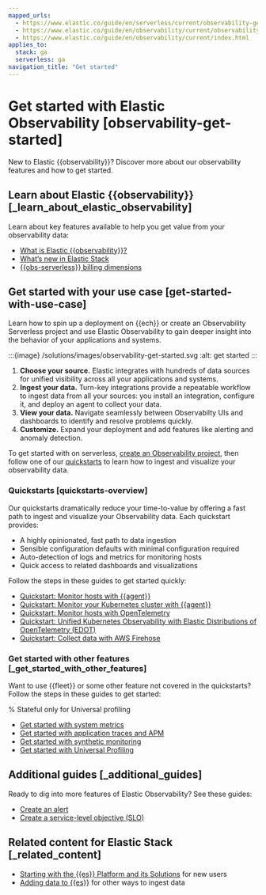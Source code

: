 ```yaml
---
mapped_urls:
  - https://www.elastic.co/guide/en/serverless/current/observability-get-started.html
  - https://www.elastic.co/guide/en/observability/current/observability-get-started.html
  - https://www.elastic.co/guide/en/observability/current/index.html
applies_to:
  stack: ga
  serverless: ga
navigation_title: "Get started"
---
```


# Get started with Elastic Observability [observability-get-started]


New to Elastic {{observability}}? Discover more about our observability features and how to get started.


## Learn about Elastic {{observability}} [_learn_about_elastic_observability]

Learn about key features available to help you get value from your observability data:

* [What is Elastic {{observability}}?](../../solutions/observability/get-started/what-is-elastic-observability.md)
* [What’s new in Elastic Stack](https://www.elastic.co/guide/en/observability/current/whats-new.html)
* [{{obs-serverless}} billing dimensions](../../deploy-manage/cloud-organization/billing/elastic-observability-billing-dimensions.md)


## Get started with your use case [get-started-with-use-case]

Learn how to spin up a deployment on {{ech}} or create an Observability Serverless project and use Elastic Observability to gain deeper insight into the behavior of your applications and systems.

:::{image} /solutions/images/observability-get-started.svg
:alt: get started
:::

1. **Choose your source.** Elastic integrates with hundreds of data sources for unified visibility across all your applications and systems.
2. **Ingest your data.** Turn-key integrations provide a repeatable workflow to ingest data from all your sources: you install an integration, configure it, and deploy an agent to collect your data.
3. **View your data.** Navigate seamlessly between Observabilty UIs and dashboards to identify and resolve problems quickly.
4. **Customize.** Expand your deployment and add features like alerting and anomaly detection.

To get started with on serverless, [create an Observability project](../../solutions/observability/get-started/create-an-observability-project.md), then follow one of our [quickstarts](../../solutions/observability/get-started.md#quickstarts-overview) to learn how to ingest and visualize your observability data.

### Quickstarts [quickstarts-overview]

Our quickstarts dramatically reduce your time-to-value by offering a fast path to ingest and visualize your Observability data. Each quickstart provides:

* A highly opinionated, fast path to data ingestion
* Sensible configuration defaults with minimal configuration required
* Auto-detection of logs and metrics for monitoring hosts
* Quick access to related dashboards and visualizations

Follow the steps in these guides to get started quickly:

* [Quickstart: Monitor hosts with {{agent}}](../../solutions/observability/get-started/quickstart-monitor-hosts-with-elastic-agent.md)
* [Quickstart: Monitor your Kubernetes cluster with {{agent}}](../../solutions/observability/get-started/quickstart-monitor-kubernetes-cluster-with-elastic-agent.md)
* [Quickstart: Monitor hosts with OpenTelemetry](../../solutions/observability/get-started/quickstart-monitor-hosts-with-opentelemetry.md)
* [Quickstart: Unified Kubernetes Observability with Elastic Distributions of OpenTelemetry (EDOT)](../../solutions/observability/get-started/quickstart-unified-kubernetes-observability-with-elastic-distributions-of-opentelemetry-edot.md)
* [Quickstart: Collect data with AWS Firehose](../../solutions/observability/get-started/quickstart-collect-data-with-aws-firehose.md)


### Get started with other features [_get_started_with_other_features]

Want to use {{fleet}} or some other feature not covered in the quickstarts? Follow the steps in these guides to get started:

% Stateful only for Universal profiling

* [Get started with system metrics](../../solutions/observability/infra-and-hosts/get-started-with-system-metrics.md)
* [Get started with application traces and APM](../../solutions/observability/apps/fleet-managed-apm-server.md)
* [Get started with synthetic monitoring](../../solutions/observability/apps/synthetic-monitoring.md)
* [Get started with Universal Profiling](../../solutions/observability/infra-and-hosts/get-started-with-universal-profiling.md)


## Additional guides [_additional_guides]

Ready to dig into more features of Elastic Observability? See these guides:

* [Create an alert](../../solutions/observability/incident-management/alerting.md)
* [Create a service-level objective (SLO)](../../solutions/observability/incident-management/create-an-slo.md)

## Related content for Elastic Stack [_related_content]

* [Starting with the {{es}} Platform and its Solutions](/get-started/index.md) for new users
* [Adding data to {{es}}](../../manage-data/ingest.md) for other ways to ingest data